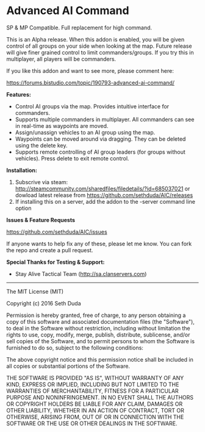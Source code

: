 # Advanced AI Command

SP & MP Compatible. Full replacement for high command.

This is an Alpha release. When this addon is enabled, you will be given control of all groups on your side when looking at the map. Future release will give finer grained control to limit commanders/groups. If you try this in multiplayer, all players will be commanders.

If you like this addon and want to see more, please comment here:

https://forums.bistudio.com/topic/190793-advanced-ai-command/

**Features:**

 - Control AI groups via the map. Provides intuitive interface for commanders.
 - Supports multiple commanders in multiplayer. All commanders can see in real-time as waypoints are moved.
 - Assign/unassign vehicles to an AI group using the map.
 - Waypoints can be moved around via dragging. They can be deleted using the delete key.
 - Supports remote controlling of AI group leaders (for groups without vehicles). Press delete to exit remote control.

**Installation:**

1. Subscrive via steam: http://steamcommunity.com/sharedfiles/filedetails/?id=685037021 or dowload latest release from https://github.com/sethduda/AIC/releases
2. If installing this on a server, add the addon to the -server command line option

**Issues & Feature Requests**

https://github.com/sethduda/AIC/issues 

If anyone wants to help fix any of these, please let me know. You can fork the repo and create a pull request. 

**Special Thanks for Testing & Support:**

- Stay Alive Tactical Team (http://sa.clanservers.com) 

---

The MIT License (MIT)

Copyright (c) 2016 Seth Duda

Permission is hereby granted, free of charge, to any person obtaining a copy of this software and associated documentation files (the "Software"), to deal in the Software without restriction, including without limitation the rights to use, copy, modify, merge, publish, distribute, sublicense, and/or sell copies of the Software, and to permit persons to whom the Software is furnished to do so, subject to the following conditions:

The above copyright notice and this permission notice shall be included in all copies or substantial portions of the Software.

THE SOFTWARE IS PROVIDED "AS IS", WITHOUT WARRANTY OF ANY KIND, EXPRESS OR IMPLIED, INCLUDING BUT NOT LIMITED TO THE WARRANTIES OF MERCHANTABILITY, FITNESS FOR A PARTICULAR PURPOSE AND NONINFRINGEMENT. IN NO EVENT SHALL THE AUTHORS OR COPYRIGHT HOLDERS BE LIABLE FOR ANY CLAIM, DAMAGES OR OTHER LIABILITY, WHETHER IN AN ACTION OF CONTRACT, TORT OR OTHERWISE, ARISING FROM, OUT OF OR IN CONNECTION WITH THE SOFTWARE OR THE USE OR OTHER DEALINGS IN THE SOFTWARE.
